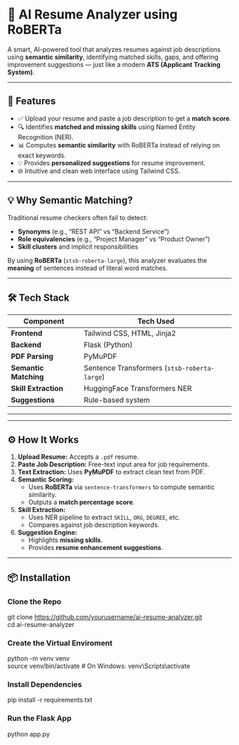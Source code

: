 # 🧠 AI Resume Analyzer using RoBERTa

A smart, AI-powered tool that analyzes resumes against job descriptions using **semantic similarity**, identifying matched skills, gaps, and offering improvement suggestions — just like a modern **ATS (Applicant Tracking System)**.

---

## 📌 Features

- ✅ Upload your resume and paste a job description to get a **match score**.
- 🔍 Identifies **matched and missing skills** using Named Entity Recognition (NER).
- 📊 Computes **semantic similarity** with RoBERTa instead of relying on exact keywords.
- 💡 Provides **personalized suggestions** for resume improvement.
- 🌐 Intuitive and clean web interface using Tailwind CSS.

---

## 💡 Why Semantic Matching?

Traditional resume checkers often fail to detect:

- **Synonyms** (e.g., “REST API” vs “Backend Service”)
- **Role equivalencies** (e.g., “Project Manager” vs “Product Owner”)
- **Skill clusters** and implicit responsibilities

By using **RoBERTa** (`stsb-roberta-large`), this analyzer evaluates the **meaning** of sentences instead of literal word matches.

---

## 🛠 Tech Stack

| Component            | Tech Used                         |
|----------------------|-----------------------------------|
| **Frontend**         | Tailwind CSS, HTML, Jinja2        |
| **Backend**          | Flask (Python)                    |
| **PDF Parsing**      | PyMuPDF                           |
| **Semantic Matching**| Sentence Transformers (`stsb-roberta-large`) |
| **Skill Extraction** | HuggingFace Transformers NER      |
| **Suggestions**      | Rule-based system                 |

---


---

## ⚙️ How It Works

1. **Upload Resume:** Accepts a `.pdf` resume.
2. **Paste Job Description:** Free-text input area for job requirements.
3. **Text Extraction:** Uses **PyMuPDF** to extract clean text from PDF.
4. **Semantic Scoring:**
   - Uses **RoBERTa** via `sentence-transformers` to compute semantic similarity.
   - Outputs a **match percentage score**.
5. **Skill Extraction:**
   - Uses NER pipeline to extract `SKILL`, `ORG`, `DEGREE`, etc.
   - Compares against job description keywords.
6. **Suggestion Engine:**
   - Highlights **missing skills**.
   - Provides **resume enhancement suggestions**.

---

## 📦 Installation

### Clone the Repo

git clone https://github.com/yourusername/ai-resume-analyzer.git    
cd ai-resume-analyzer

### Create the Virtual Enviroment

python -m venv venv    
source venv/bin/activate  # On Windows: venv\Scripts\activate

### Install Dependencies   

pip install -r requirements.txt

### Run the Flask App

python app.py


